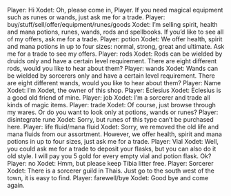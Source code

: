 Player: Hi
Xodet: Oh, please come in, Player. If you need magical equipment such as runes or wands, just ask me for a trade.
Player: buy/stuff/sell/offer/equipment/runes/goods
Xodet: I’m selling spirit, health and mana potions, runes, wands, rods and spellbooks. If you’d like to see all of my offers, ask me for a trade.
Player: potion
Xodet: We offer health, spirit and mana potions in up to four sizes: normal, strong, great and ultimate. Ask me for a trade to see my offers.
Player: rods
Xodet: Rods can be wielded by druids only and have a certain level requirement. There are eight different rods, would you like to hear about them?
Player: wands
Xodet: Wands can be wielded by sorcerers only and have a certain level requirement. There are eight different wands, would you like to hear about them?
Player: Name
Xodet: I’m Xodet, the owner of this shop.
Player: Eclesius
Xodet: Eclesius is a good old friend of mine.
Player: job
Xodet: I’m a sorcerer and trade all kinds of magic items.
Player: trade
Xodet: Of course, just browse through my wares. Or do you want to look only at potions, wands or runes?
Player: disintegrate rune
Xodet: Sorry, but runes of this type can’t be purchased here.
Player: life fluid/mana fluid
Xodet: Sorry, we removed the old life and mana fluids from our assortment. However, we offer health, spirit and mana potions in up to four sizes, just ask me for a trade.
Player: Vial
Xodet: Well, you could ask me for a trade to deposit your flasks, but you can also do it old style. I will pay you 5 gold for every empty vial and potion flask. Ok?
Player: no
Xodet: Hmm, but please keep Tibia litter free.
Player: Sorcerer
Xodet: There is a sorcerer guild in Thais. Just go to the south west of the town, it is easy to find.
Player: farewell/bye
Xodet: Good bye and come again.